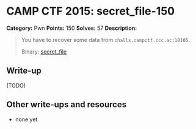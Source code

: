 # CAMP CTF 2015: secret_file-150

**Category:** Pwn
**Points:** 150
**Solves:** 57
**Description:**

> You have to recover some data from `challs.campctf.ccc.ac:10105`.
>
> Binary: [secret_file](secret_file)


## Write-up

(TODO)

## Other write-ups and resources

* none yet
